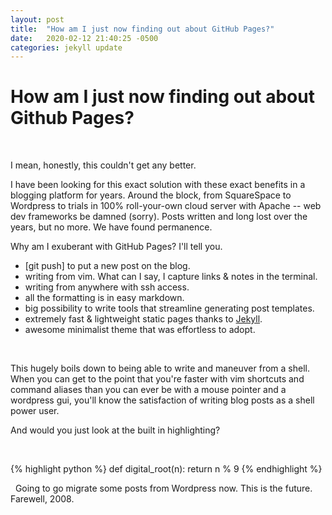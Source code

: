 ```yaml
---
layout: post
title:  "How am I just now finding out about GitHub Pages?"
date:   2020-02-12 21:40:25 -0500
categories: jekyll update
---
```

# How am I just now finding out about Github Pages?
&nbsp;

I mean, honestly, this couldn't get any better.
&nbsp;

I have been looking for this exact solution with these exact benefits in a blogging platform for years. Around the block, from SquareSpace to Wordpress to trials in 100% roll-your-own cloud server with Apache -- web dev frameworks be damned (sorry). Posts written and long lost over the years, but no more. We have found permanence.
&nbsp;

Why am I exuberant with GitHub Pages? I'll tell you.
&nbsp;

- [git push] to put a new post on the blog.
- writing from vim. What can I say, I capture links & notes in the terminal.
- writing from anywhere with ssh access.
- all the formatting is in easy markdown.
- big possibility to write tools that streamline generating post templates.
- extremely fast & lightweight static pages thanks to [Jekyll][jekyll-docs].
- awesome minimalist theme that was effortless to adopt.

&nbsp;

This hugely boils down to being able to write and maneuver from a shell. When you can get to the point that you're faster with vim shortcuts and command aliases than you can ever be with a mouse pointer and a wordpress gui, you'll know the satisfaction of writing blog posts as a shell power user.
&nbsp;

And would you just look at the built in highlighting?

&nbsp;

{% highlight python %}
def digital_root(n):
    return n % 9
{% endhighlight %}

&nbsp;
Going to go migrate some posts from Wordpress now.
This is the future. Farewell, 2008.


[jekyll-docs]: https://jekyllrb.com/docs/home
